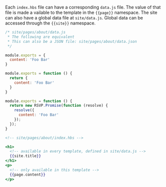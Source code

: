 Each `index.hbs` file can have a corresponding `data.js` file. The value of that file is made a vailable to the template in the `{{page}}` namespace. The site can also have a global data file at `site/data.js`. Global data can be accessed through the `{{site}}` namespace.

``` js
/* site/pages/about/data.js
 * The following are equivalent
 * This can also be a JSON file: site/pages/about/data.json
 */

module.exports = {
  content: 'Foo Bar'
}

module.exports = function () {
  return {
    content: 'Foo Bar'
  }
}

module.exports = function () {
  return new RSVP.Promise(function (resolve) {
    resolve({
      content: 'Foo Bar'
    });
  });
}
```

``` hbs
<!-- site/pages/about/index.hbs -->

<h1>
  <!-- available in every template, defined in site/data.js -->
  {{site.title}}
</h1>
<p>
  <!-- only available in this template -->
  {{page.content}}
</p>
```
